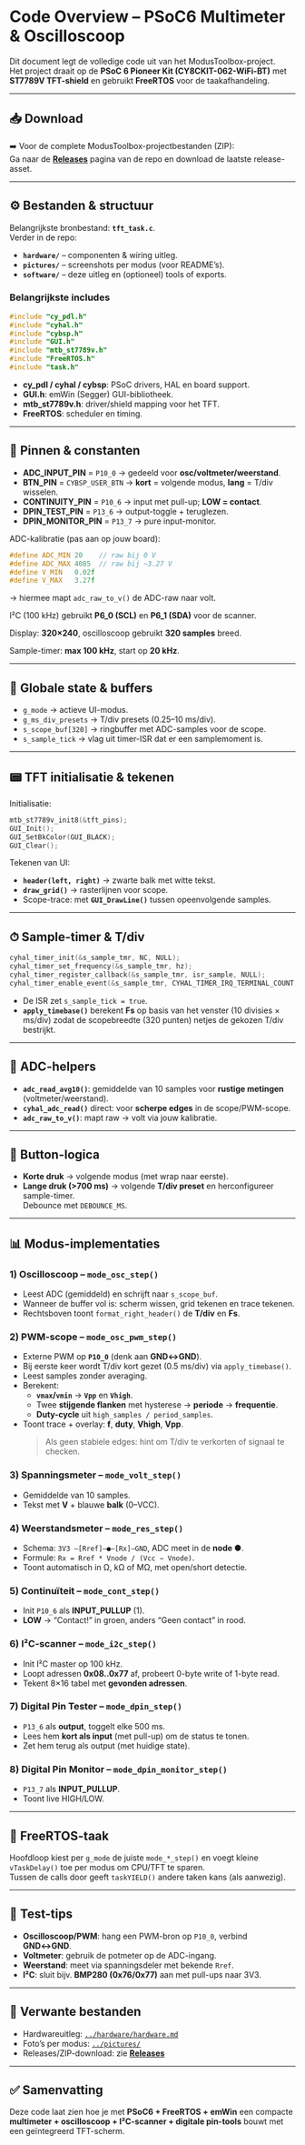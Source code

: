 # Code Overview – PSoC6 Multimeter & Oscilloscoop

Dit document legt de volledige code uit van het ModusToolbox-project.  
Het project draait op de **PSoC 6 Pioneer Kit (CY8CKIT-062-WiFi-BT)** met **ST7789V TFT-shield** en gebruikt **FreeRTOS** voor de taakafhandeling.

---

## 📥 Download

➡️ Voor de complete ModusToolbox-projectbestanden (ZIP):  
Ga naar de **[Releases](https://github.com/RunarJans/Project_PEN2/releases/tag/v1.0.0)** pagina van de repo en download de laatste release-asset.

---

## ⚙️ Bestanden & structuur

Belangrijkste bronbestand: **`tft_task.c`**.  
Verder in de repo:
- **`hardware/`** – componenten & wiring uitleg.  
- **`pictures/`** – screenshots per modus (voor README’s).  
- **`software/`** – deze uitleg en (optioneel) tools of exports.  

### Belangrijkste includes
```c
#include "cy_pdl.h"
#include "cyhal.h"
#include "cybsp.h"
#include "GUI.h"
#include "mtb_st7789v.h"
#include "FreeRTOS.h"
#include "task.h"
```
- **cy_pdl / cyhal / cybsp**: PSoC drivers, HAL en board support.  
- **GUI.h**: emWin (Segger) GUI-bibliotheek.  
- **mtb_st7789v.h**: driver/shield mapping voor het TFT.  
- **FreeRTOS**: scheduler en timing.

---

## 🔌 Pinnen & constanten

- **ADC_INPUT_PIN** = `P10_0` → gedeeld voor **osc/voltmeter/weerstand**.  
- **BTN_PIN** = `CYBSP_USER_BTN` → **kort** = volgende modus, **lang** = T/div wisselen.  
- **CONTINUITY_PIN** = `P10_6` → input met pull-up; **LOW = contact**.  
- **DPIN_TEST_PIN** = `P13_6` → output-toggle + teruglezen.  
- **DPIN_MONITOR_PIN** = `P13_7` → pure input-monitor.

ADC-kalibratie (pas aan op jouw board):
```c
#define ADC_MIN 20    // raw bij 0 V
#define ADC_MAX 4085  // raw bij ~3.27 V
#define V_MIN   0.02f
#define V_MAX   3.27f
```
→ hiermee mapt `adc_raw_to_v()` de ADC-raw naar volt.

I²C (100 kHz) gebruikt **P6_0 (SCL)** en **P6_1 (SDA)** voor de scanner.

Display: **320×240**, oscilloscoop gebruikt **320 samples** breed.

Sample-timer: **max 100 kHz**, start op **20 kHz**.

---

## 🧠 Globale state & buffers

- `g_mode` → actieve UI-modus.  
- `g_ms_div_presets` → T/div presets (0.25–10 ms/div).  
- `s_scope_buf[320]` → ringbuffer met ADC-samples voor de scope.  
- `s_sample_tick` → vlag uit timer-ISR dat er een samplemoment is.

---

## 📟 TFT initialisatie & tekenen

Initialisatie:
```c
mtb_st7789v_init8(&tft_pins);
GUI_Init();
GUI_SetBkColor(GUI_BLACK);
GUI_Clear();
```

Tekenen van UI:
- **`header(left, right)`** → zwarte balk met witte tekst.  
- **`draw_grid()`** → rasterlijnen voor scope.  
- Scope-trace: met **`GUI_DrawLine()`** tussen opeenvolgende samples.

---

## ⏱ Sample-timer & T/div

```c
cyhal_timer_init(&s_sample_tmr, NC, NULL);
cyhal_timer_set_frequency(&s_sample_tmr, hz);
cyhal_timer_register_callback(&s_sample_tmr, isr_sample, NULL);
cyhal_timer_enable_event(&s_sample_tmr, CYHAL_TIMER_IRQ_TERMINAL_COUNT, 7, true);
```
- De ISR zet `s_sample_tick = true`.  
- **`apply_timebase()`** berekent **Fs** op basis van het venster (10 divisies × ms/div) zodat de scopebreedte (320 punten) netjes de gekozen T/div bestrijkt.

---

## 🧮 ADC-helpers

- **`adc_read_avg10()`**: gemiddelde van 10 samples voor **rustige metingen** (voltmeter/weerstand).  
- **`cyhal_adc_read()`** direct: voor **scherpe edges** in de scope/PWM-scope.  
- **`adc_raw_to_v()`**: mapt raw → volt via jouw kalibratie.

---

## 🔘 Button-logica

- **Korte druk** → volgende modus (met wrap naar eerste).  
- **Lange druk (>700 ms)** → volgende **T/div preset** en herconfigureer sample-timer.  
Debounce met `DEBOUNCE_MS`.

---

## 📊 Modus-implementaties

### 1) Oscilloscoop – `mode_osc_step()`
- Leest ADC (gemiddeld) en schrijft naar `s_scope_buf`.  
- Wanneer de buffer vol is: scherm wissen, grid tekenen en trace tekenen.  
- Rechtsboven toont `format_right_header()` de **T/div** en **Fs**.

### 2) PWM-scope – `mode_osc_pwm_step()`
- Externe PWM op **`P10_0`** (denk aan **GND↔GND**).  
- Bij eerste keer wordt T/div kort gezet (0.5 ms/div) via `apply_timebase()`.  
- Leest samples zonder averaging.  
- Berekent:
  - **`vmax`/`vmin`** → **`Vpp`** en **`Vhigh`**.  
  - Twee **stijgende flanken** met hysterese → **periode** → **frequentie**.  
  - **Duty-cycle** uit `high_samples / period_samples`.  
- Toont trace + overlay: **f**, **duty**, **Vhigh**, **Vpp**.  
  > Als geen stabiele edges: hint om T/div te verkorten of signaal te checken.

### 3) Spanningsmeter – `mode_volt_step()`
- Gemiddelde van 10 samples.  
- Tekst met **V** + blauwe **balk** (0–VCC).

### 4) Weerstandsmeter – `mode_res_step()`
- Schema: `3V3 —[Rref]—●—[Rx]—GND`, ADC meet in de **node ●**.  
- Formule: `Rx = Rref * Vnode / (Vcc − Vnode)`.  
- Toont automatisch in Ω, kΩ of MΩ, met open/short detectie.

### 5) Continuïteit – `mode_cont_step()`
- Init `P10_6` als **INPUT_PULLUP** (1).  
- **LOW** → “Contact!” in groen, anders “Geen contact” in rood.

### 6) I²C-scanner – `mode_i2c_step()`
- Init I²C master op 100 kHz.  
- Loopt adressen **0x08..0x77** af, probeert 0-byte write of 1-byte read.  
- Tekent 8×16 tabel met **gevonden adressen**.

### 7) Digital Pin Tester – `mode_dpin_step()`
- `P13_6` als **output**, toggelt elke 500 ms.  
- Lees hem **kort als input** (met pull-up) om de status te tonen.  
- Zet hem terug als output (met huidige state).

### 8) Digital Pin Monitor – `mode_dpin_monitor_step()`
- `P13_7` als **INPUT_PULLUP**.  
- Toont live HIGH/LOW.

---

## 🔄 FreeRTOS-taak

Hoofdloop kiest per `g_mode` de juiste `mode_*_step()` en voegt kleine `vTaskDelay()` toe per modus om CPU/TFT te sparen.  
Tussen de calls door geeft `taskYIELD()` andere taken kans (als aanwezig).

---

## 🧪 Test-tips

- **Oscilloscoop/PWM**: hang een PWM-bron op `P10_0`, verbind **GND↔GND**.  
- **Voltmeter**: gebruik de potmeter op de ADC-ingang.  
- **Weerstand**: meet via spanningsdeler met bekende `Rref`.  
- **I²C**: sluit bijv. **BMP280 (0x76/0x77)** aan met pull-ups naar 3V3.

---

## 🔗 Verwante bestanden

- Hardwareuitleg: [`../hardware/hardware.md`](../hardware/hardware.md)  
- Foto’s per modus: [`../pictures/`](../pictures)  
- Releases/ZIP-download: zie **[Releases](../../releases)**

---

## ✅ Samenvatting

Deze code laat zien hoe je met **PSoC6 + FreeRTOS + emWin** een compacte **multimeter + oscilloscoop + I²C-scanner + digitale pin-tools** bouwt met een geïntegreerd TFT-scherm.
